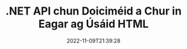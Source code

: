 ---
############################# Static ############################
layout: "product"
date: 2022-11-09T21:39:28
draft: false

product: "Editor"
product_tag: "editor"
platform: ".NET"
platform_tag: "net"

############################# Head ############################
head_title: "C# .NET Document Editor API | Cuir Word Excel in eagar PowerPoint Gréasáin XML ag baint úsáide as HTML"
head_description: "C# .NET eagarthóir doiciméad API a luchtú Microsoft Word, Excel, PowerPoint, PDF, XML, gréasáin agus formáidí comhaid téacs go HTML, a ionramháil agus a thiontú ar ais go dtí an bhunfhormáid."

############################# Header ############################
title: ".NET API chun Doiciméid a Chur in Eagar ag Úsáid HTML"
description: "Feidhmchláir .NET a fhorbairt, chun Comhtháthú le hEagarthóir HTML, Faigh Doiciméad Tacaithe, Cuir in Eagar agus Tiontaigh go Bunfhormáid."
button:
    enable: true

############################# SubMenu ############################
submenu:
    enable: true
    
    left:
        img_alt: "GroupDocs.Editor for .NET"
        image: "https://www.groupdocs.cloud/templates/groupdocs/images/product-logos/groupdocs-editor-net.png"
        product: "GroupDocs.Editor"
        platform: ".NET"

    middle:
        button:
            # button loop
            - link: "#overview"
              text: "Forbhreathnú"

            # button loop
            - link: "#features"
              text: "Gnéithe"

            # button loop
            - link: "#support"
              text: "Tacaíocht"

            # button loop
            - link: "https://products.groupdocs.app/editor"
              text: "Taispeántas beo"

            # button loop
            - link: "https://purchase.groupdocs.com/pricing/editor/net"
              text: "Praghsáil"

    right:
        link_download: "https://downloads.groupdocs.com/editor"
        link_learn: "https://docs.groupdocs.com/editor/net/"
        link_buy: "https://purchase.groupdocs.com"

############################# Overview ############################
overview:
    enable: true
    content: |
      Cuidíonn GroupDocs.Editor le haghaidh .NET API leat C#, ASP.NET, agus feidhmchláir .NET eile a thógáil atá simplí agus éasca le húsáid a chomhtháthaíonn go héasca le heagarthóirí HTML móréilimh (foinse oscailte agus íoctha araon) chun doiciméid de chuid a thiontú, a chur in eagar agus a láimhseáil. formáidí comhaid tóir. Ligeann ár .NET Editor API duit an doiciméad a luchtú, é a thiontú go HTML, HTML a bhrú go hEagarthóir HTML seachtrach, agus nuair a dhéantar an t-ionramháil, sábhálann tú an HTML chuig a bhunfhormáid comhaid. Is féidir leat freisin acmhainní atá ceangailte le haon doiciméad a fháil ar leithligh. Oibríonn sé le gach cineál doiciméad, mar sin le haghaidh Microsoft Word, Excel, PowerPoint, PDF, XPS, OpenDocument, Téacs, Gréasáin, Ríomhphost, r-Leabhar agus go leor eile.
    tabs:
      enable: true
      
      ## TAB ONE ##
      tab_one:
        description: |
          Seo a leanas forbhreathnú ar GroupDocs.Editor do .NET:
      
        left:
          enable: true
          icon: "fab fa-html5"
          title: "Ionramháil Ag baint úsáide as HTML"
          content: |
            * Luchtaigh Doiciméad Tacaithe
            * Cuir Ábhar in Eagar ag úsáid HTML
            * Cuir Stíleanna Gaolmhara in Eagar
            * Tiontaigh go Formáid Bhunaidh
      
      ## TAB TWO ##
      tab_two:
        description: |
          Tacaíonn GroupDocs.Editor le haghaidh .NET le [formáidí comhaid] (https://docs.groupdocs.com/editor/java/supported-document-formats/)

        left:
          enable: true
          table:
            # table loop
            - title: "Microsoft Office"
              content: |
                * **Microsoft Word**: DOC, DOCX, DOCM, DOT, DOTM, DOTX, FlatOPC, WordML, RTF
                * **Microsoft Excel**: XLS, XLSX, XLSM, XLT, XLTX, XLTM, XLSB, XLAM, CSV, TSV, SXC, SpreadsheetML, DIF, DSV
                * **Microsoft PowerPoint**: PPT, PPTX, PPTM, PPS, PPSX, PPSM, POT, POTX, POTM

        right:
          enable: true
          table:
            # table loop
            - title: "Teaghlaigh i bhformáid eile"
              content: |
                * **Formáidí OpenDocument**: ODT, OTT, ODS, FODS, ODP, OTP
                * **Formáidí leagan amach seasta**: PDF, XPS
                * **Formáidí gréasáin**: HTML, MHTML, CHM, XML, TXT
                * **Formáidí gréasáin**: MOBI, AZW3, ePub

      ## TAB THREE ##
      tab_three:
        description: |
          Tacaíonn GroupDocs.Editor le haghaidh .NET le Córais Oibriúcháin, Creataí & Bainisteoirí Pacáiste a leanúint:
        
        left:
          enable: true
          table:
            # table loop
            - icon: "fab fa-windows"
              title: "Córais oibriúcháin"
              content: |
                * Microsoft Windows Desktop
                * Microsoft Windows Server
                * Microsoft Windows Azure
                * Linux

            # table loop
            - icon: "fas fa-code"
              title: "Creataí Tacaithe"
              content: |
                * .NET Framework 4.6.1+
                * .NET Standard 2.0+
                * .NET 6+
                * Mono Framework 1.2+

        right:
          enable: true
          table:
            # table loop
            - icon: "fas fa-box"
              title: "Bainisteoirí Pacáiste"
              content: |
                * NuGet

            # table loop
            - icon: "fas fa-tools"
              title: "Timpeallachtaí Forbartha"
              content: |
                * Microsoft Visual Studio
                * Xamarin.Android
                * Xamarin.IOS
                * Xamarin.Mac
                * MonoDevelop

############################# Features ############################
features:
    enable: true
    title: "GroupDocs.Editor le haghaidh Gnéithe .NET"

    feature:
      # feature loop
      - icon: "fas fa-copy"
        content: "Comhtháthú Éasca le haon eagarthóir HTML"

      # feature loop
      - icon: "fas fa-eye"
        content: "Tiontaigh Doiciméad go HTML DOM"

      # feature loop
      - icon: "fas fa-bolt"
        content: "Faigh Ábhar HTML ó Sruth Doiciméid"
      
      # feature loop
      - icon: "fas fa-file-powerpoint"
        content: "Faigh Ábhar HTML & a Acmhainní Leabaithe"

      # feature loop
      - icon: "fas fa-code"
        content: "Faigh Ábhar Clib Coirp HTML ón Doiciméad"

      # feature loop
      - icon: "fas fa-cloud"
        content: "Íosluchtaigh stíleanna do css html"

      # feature loop
      - icon: "fas fa-remove-format"
        content: "Trasnaigh Ábhar HTML agus Sábháil a Acmhainní"

      # feature loop
      - icon: "fas fa-comment-slash"
        content: "Faigh HTML DOM ó Ábhar Teaghrán & Tiontaigh go Doiciméad"

      # feature loop
      - icon: "fas fa-location-arrow"
        content: "HTML DOM chomh maith le Tiontú Acmhainní"

      # feature loop
      - icon: "fas fa-border-all"
        content: "Cuir Doiciméid de Formáidí Éagsúla in eagar i HTML"

      # feature loop
      - icon: "fas fa-wrench"
        content: "Comhshó Cruinn"

      # feature loop
      - icon: "fas fa-columns"
        content: "Cuir Cosaint Léigh agus/nó Scríobh chuig an Doiciméad Comhthoraidh"

      # feature loop
      - icon: "fas fa-file-word"
        content: "Déan Doiciméid Phróiseála Focal a Pagináil agus Cuir in Eagar in aon Eagarthóirí WYSIWYG"

      # feature loop
      - icon: "fas fa-envelope"
        content: "Bunachar Sonraí (DB) & Comhéadan Úsáideora (UI) Agnostic"

      # feature loop
      - icon: "fas fa-print"
        content: "Gnéithe Próiseála XML cumhachtacha"

      # feature loop
      - icon: "fas fa-file-archive"
        content: "Aisghabh OTF (Clónna de Chineál Oscailte) ó Dhoiciméid Ionchuir agus Easpórtáil go Doiciméad Comhtháthaithe"

      # feature loop
      - icon: "fas fa-lock"
        content: "Próiseáil Íomhánna Raster agus Veicteoir Go hinmheánach laistigh de Fhormáidí Doiciméid Ionchuir Tacaithe"

      # feature loop
      - icon: "fas fa-file-code"
        content: "Cuir Ábhar na mBileog Oibre Atheagraithe isteach sa Scarbhileog Bhunaidh ar Staid Inmhianta"
      
      # feature loop
      - icon: "fas fa-fill-drip"
        content: "Cuir na Sleamhnáin in Eagar agus cuir isteach iad sa Scarbhileog dá bharr"

      # feature loop
      - icon: "fas fa-file-excel"
        content: "Leabaigh Clónna sa Cháipéis Phróiseála Focal Iarmhar agus Sábhálann tú"

    more_feature:
      # more_feature_loop
      - title: "Comhshó Cruinn go HTML DOM agus uaidh"
        content: |
          Cuireann GroupDocs.Editor le haghaidh .NET API ar chumas d’fheidhmchláir .NET doiciméad de bhformáid thacaithe a fháil agus é a thiontú go Múnla Oibiachta Doiciméad HTML (DOM) chomh maith le hasbhaint acmhainní ceangailte, mar CSS. Is féidir leat na mionathruithe a dhéanamh ar an HTML ansin leis an Eagarthóir HTML is fearr leat. Nuair a bheidh an eagarthóireacht déanta agat, ceadaíonn GroupDocs.Editor do .NET API duit an HTML DOM seo a thiontú go cruinn ar ais go dtí an bunchomhad.

          ```cs
          // Create Editor class by loading an input document
          Editor editor = new Editor("Sample.docx");

          // Open document for edit and obtain EditableDocument
          EditableDocument original = editor.Edit();

          // Obtain all-embedded HTML from it
          string allEmbeddedInside = original.GetEmbeddedHtml();

          // If necessary, obtain pure HTML-markup, CSS, images and other resources in separate form

          // Whole HTML-markup, without any resources
          string completeHtmlMarkup = original.GetContent();

          // Only HTML->BODY content, useful for most of WYSIWYG-editors
          string onlyInnerBody = original.GetBodyContent();

          // All CSS stylesheets
          var stylesheets = original.Css;

          // All images, including raster and vector, but without CSS gradients
          var images = original.Images;

          // All font resources
          var fonts = original.Fonts;

          // finally, send this content to your WYSIWYG HTML-editor
          ```
      # more_feature_loop
      - title: "Luchtaigh & Bain Acmhainní Seachtracha"
        content: "Tá GroupDocs.Editor le haghaidh .NET API in ann na hacmhainní seachtracha a ghabhann le doiciméid tacaithe a fháil, amhail íomhánna, clónna, CSS agus go leor eile. Is féidir na hacmhainní faighte a luchtú, a thrasnú agus a shábháil ar leithligh ón doiciméad HTML a thagann dá bharr. Tugann sé seo aschur bainistithe níos éasca duit."

      # more_feature_loop
      - title: "Cuir Éifeachtaí Téacs i bhFormáidí Comhaid Próiseála Focal"
        content: "Cumasaíonn API eagarthóir doiciméad GroupDocs éifeachtaí casta téacs a chur leis (Scáth, éifeacht 3D, Imlíne, Glow, Engrave, Emboss) agus iad ag obair le formáidí próiseála doiciméad Microsoft Word a fhaigheann tacaíocht. Tá an ghné seo uathchumasaithe ar féidir a fheiceáil nuair a phróiseáiltear an doiciméad le héifeachtaí téacs den sórt sin."

      # more_feature_loop
      - title: "Gnéithe Ionramhála XML cumhachtacha"
        content: |
          Ag baint úsáide as GroupDocs.Editor le haghaidh .NET API is féidir leat doiciméid XML a oscailt, a fheiceáil agus a chur in eagar. Tugann ár n-API eagarthóireachta tacaíocht speisialta agus aitheantas ar chlibeanna XML, tréithe mar aon lena luachanna, dearbhuithe XML, ailt CDATA, sainmhínithe DOCTYPE, agus eintitis shonracha XML eile. Is féidir leat socruithe cló agus dath a shaincheapadh do gach aonán ar leith i struchtúr XML.  

          Tá an ghné XML Converter cliste go leor chun earráidí sa chomhad XML a thaispeáint agus conas iad a dheisiú. Scanann an mheicníocht URI agus aitheantais ríomhphoist tréithe XML agus léiríonn sé na URanna braite agus na seoltaí ríomhphoist laistigh den chlib A mar naisc ionas gur féidir iad a chur in eagar mar nasc, ní mar théacs laistigh den chomhad HTML a thagann dá bharr.

############################# Support ############################
support:
    enable: true

############################# Solutions ############################
solutions:
    enable: true
    title: "Cuireann GroupDocs.Editor APInna eagarthóireachta doiciméad ar fáil do thimpeallachtaí forbartha eile a bhfuil tóir orthu"

    solution:
        # solution loop
        - img_alt: "GroupDocs.Editor for Java"
          image: "https://www.groupdocs.cloud/templates/groupdocs/images/product-logos/groupdocs-editor-java.png"
          product: "GroupDocs.Editor"
          platform: "Java"
          link: "/editor/java/"

############################# Back to top ###############################
back_to_top:
  enable: true
---